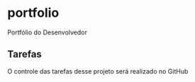 # portfolio
Portfólio do Desenvolvedor

## Tarefas

O controle das tarefas desse projeto será realizado no GitHub
